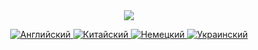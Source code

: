 <div id="header" align="center">
  <img src="https://capsule-render.vercel.app/api?type=waving&color=timeGradient&height=300&section=header&text=Владимир%20Банов&fontSize=90&fontAlignY=38&fontColor=auto&descAlignY=51&desc=Простой%20программист%20%7C%20Участник%20открытого%20исходного%20кода&descAlign=62"/>
  
  <p align="center">
    <a href="https://github.com/BANSAFAn/BANSAFAn/blob/main/README.md">
      <img src="https://img.shields.io/badge/Язык-Английский-blue?style=for-the-badge&logo=googletranslate&logoColor=white&labelColor=2b3038&color=2781c6&logoWidth=20" alt="Английский"/>
    </a>
    <a href="https://github.com/BANSAFAn/BANSAFAn/blob/main/README.zh-CN.md">
      <img src="https://img.shields.io/badge/Язык-Китайский-blue?style=for-the-badge&logo=googletranslate&logoColor=white&labelColor=2b3038&color=d83931&logoWidth=20" alt="Китайский"/>
    </a>
    <a href="https://github.com/BANSAFAn/BANSAFAn/blob/main/README.de.md">
      <img src="https://img.shields.io/badge/Язык-Немецкий-blue?style=for-the-badge&logo=googletranslate&logoColor=white&labelColor=2b3038&color=f7d448&logoWidth=20" alt="Немецкий"/>
    </a>
    <a href="https://github.com/BANSAFAn/BANSAFAn/blob/main/README.uk.md">
      <img src="https://img.shields.io/badge/Язык-Украинский-blue?style=for-the-badge&logo=googletranslate&logoColor=white&labelColor=2b3038&color=ffd700&logoWidth=20" alt="Украинский"/>
    </a>
  </p>
</div>

